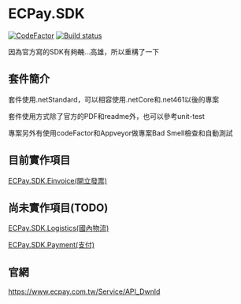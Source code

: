 # ECPay.SDK

[![CodeFactor](https://www.codefactor.io/repository/github/andy840119/ecpay.sdk/badge)](https://www.codefactor.io/repository/github/andy840119/ecpay.sdk)
[![Build status](https://ci.appveyor.com/api/projects/status/tn2eycy9aipdhyv2?svg=true)](https://ci.appveyor.com/project/andy840119/ecpay-sdk)

因為官方寫的SDK有夠~~醜~~...高雄，所以重構了一下

## 套件簡介

套件使用.netStandard，可以相容使用.netCore和.net461以後的專案

套件使用方式除了官方的PDF和readme外，也可以參考unit-test

專案另外有使用codeFactor和Appveyor做專案Bad Smell檢查和自動測試

## 目前實作項目

[ECPay.SDK.Einvoice(開立發票)](ECPay.SDK.Einvoice/)

## 尚未實作項目(TODO)

[ECPay.SDK.Logistics(國內物流)](ECPay.SDK.Logistics/)

[ECPay.SDK.Payment(支付)](ECPay.SDK.Payment/)
 
## 官網

https://www.ecpay.com.tw/Service/API_Dwnld
